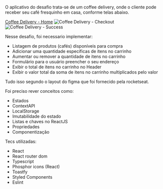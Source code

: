 O aplicativo do desafio trata-se de um coffee delivery, onde o cliente pode receber seu café fresquinho em casa, conforme telas abaixo.

[Coffee Delivery - Home](https://i.imgur.com/EbYitlF.png)
![Coffee Delivery - Checkout](https://i.imgur.com/I5kA3b6.png)
![Coffee Delivery - Success](https://i.imgur.com/fkjDVyp.png)

Nesse desafio, foi necessario implementar:
- Listagem de produtos (cafés) disponíveis para compra
- Adicionar uma quantidade específicas de itens no carrinho
- Aumentar ou remover a quantidade de itens no carrinho
- Formulário para o usuário preencher o seu endereço
- Exibir o total de itens no carrinho no Header
- Exibir o valor total da soma de itens no carrinho multiplicados pelo valor

Tudo isso segundo o layout do figma que foi fornecido pela rocketseat.

Foi preciso rever conceitos como:
- Estados
- ContextAPI
- LocalStorage
- Imutabilidade do estado
- Listas e chaves no ReactJS
- Propriedades
- Componentização

Tecs utilizadas:
- React
- React router dom
- Typescript
- Phosphor icons (React)
- Toastfy
- Styled Components
- Eslint
